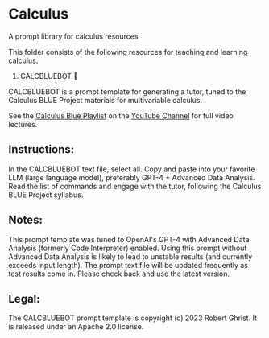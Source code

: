 # Calculus
A prompt library for calculus resources

This folder consists of the following resources for teaching and learning calculus.

   1. CALCBLUEBOT :robot:

CALCBLUEBOT is a prompt template for generating a tutor, tuned to the Calculus BLUE Project materials for multivariable calculus.

See the [Calculus Blue Playlist](https://www.youtube.com/@prof-g/playlists?view=50&sort=dd&shelf_id=2) on the [YouTube Channel](https://www.youtube.com/c/ProfGhristMath) for full video lectures.

## Instructions:
   In the CALCBLUEBOT text file, select all.
   Copy and paste into your favorite LLM (large language model), preferably GPT-4 + Advanced Data Analysis.
   Read the list of commands and engage with the tutor, following the Calculus BLUE Project syllabus.

## Notes:
   This prompt template was tuned to OpenAI's GPT-4 with Advanced Data Analysis (formerly Code Interpreter) enabled.
   Using this prompt without Advanced Data Analysis is likely to lead to unstable results (and currently exceeds input length).
   The prompt text file will be updated frequently as test results come in. Please check back and use the latest version.

## Legal:
   The CALCBLUEBOT prompt template is copyright (c) 2023 Robert Ghrist.
   It is released under an Apache 2.0 license.

